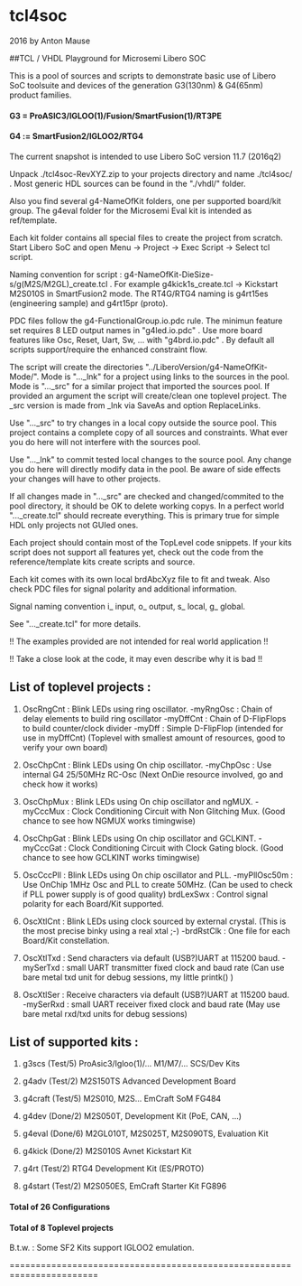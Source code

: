 
# tcl4soc

 2016 by Anton Mause

##TCL / VHDL Playground for Microsemi Libero SOC

This is a pool of sources and scripts to demonstrate basic use of Libero SoC 
toolsuite and devices of the generation G3(130nm) & G4(65nm) product families.

#### G3 = ProASIC3/IGLOO(1)/Fusion/SmartFusion(1)/RT3PE
#### G4 := SmartFusion2/IGLOO2/RTG4

The current snapshot is intended to use Libero SoC version 11.7 (2016q2)

Unpack ./tcl4soc-RevXYZ.zip to your projects directory and name ./tcl4soc/ .
Most generic HDL sources can be found in the "./vhdl/" folder.

Also you find several g4-NameOfKit folders, one per supported board/kit group.
The g4eval folder for the Microsemi Eval kit is intended as ref/template.

Each kit folder contains all special files to create the project from scratch.
Start Libero SoC and open Menu -> Project -> Exec Script -> Select tcl script.

Naming convention for script : g4-NameOfKit-DieSize-s/g(M2S/M2GL)_create.tcl .
For example g4kick1s_create.tcl -> Kickstart M2S010S in SmartFusion2 mode.
The RT4G/RTG4 naming is g4rt15es (engineering sample) and g4rt15pr (proto).

PDC files follow the g4-FunctionalGroup.io.pdc rule.
The minimun feature set requires 8 LED output names in "g4led.io.pdc" .
Use more board features like Osc, Reset, Uart, Sw, ... with "g4brd.io.pdc" .
By default all scripts support/require the enhanced constraint flow.

The script will create the directories "../LiberoVersion/g4-NameOfKit-Mode/".
Mode is "..._lnk" for a project using links to the sources in the pool.
Mode is "..._src" for a similar project that imported the sources pool.
If provided an argument the script will create/clean one toplevel project.
The _src version is made from _lnk via SaveAs and option ReplaceLinks.

Use "..._src" to try changes in a local copy outside the source pool.
This project contains a complete copy of all sources and constraints.
What ever you do here will not interfere with the sources pool.

Use "..._lnk" to commit tested local changes to the source pool.
Any change you do here will directly modify data in the pool.
Be aware of side effects your changes will have to other projects.

If all changes made in "..._src" are checked and changed/commited
to the pool directory, it should be OK to delete working copys.
In a perfect world "..._create.tcl" should recreate everything.
This is primary true for simple HDL only projects not GUIed ones.

Each project should contain most of the TopLevel code snippets.
If your kits script does not support all features yet, check out the 
code from the reference/template kits create scripts and source.

Each kit comes with its own local brdAbcXyz file to fit and tweak.
Also check PDC files for signal polarity and additional information.

Signal naming convention i_ input, o_ output, s_ local, g_ global.

See "..._create.tcl" for more details.

!! The examples provided are not intended for real world application !!

!! Take a close look at the code, it may even describe why it is bad !!


## List of toplevel projects :

1. OscRngCnt : Blink LEDs using ring oscillator.
-myRngOsc : Chain of delay elements to build ring oscillator
-myDffCnt : Chain of D-FlipFlops to build counter/clock divider
-myDff    : Simple D-FlipFlop (intended for use in myDffCnt)
(Toplevel with smallest amount of resources, good to verify your own board)

1. OscChpCnt : Blink LEDs using On chip oscillator.
-myChpOsc : Use internal G4 25/50MHz RC-Osc
(Next OnDie resource involved, go and check how it works)

1. OscChpMux : Blink LEDs using On chip oscillator and ngMUX.
-myCccMux : Clock Conditioning Circuit with Non Glitching Mux.
(Good chance to see how NGMUX works timingwise)

1. OscChpGat : Blink LEDs using On chip oscillator and GCLKINT.
-myCccGat : Clock Conditioning Circuit with Clock Gating block.
(Good chance to see how GCLKINT works timingwise)

1. OscCccPll : Blink LEDs using On chip oscillator and PLL.
-myPllOsc50m : Use OnChip 1MHz Osc and PLL to create 50MHz.
(Can be used to check if PLL power supply is of good quality)
brdLexSwx :  Control signal polarity for each Board/Kit supported.

1. OscXtlCnt : Blink LEDs using clock sourced by external crystal.
(This is the most precise binky using a real xtal ;-)
-brdRstClk : One file for each Board/Kit constellation.

1. OscXtlTxd : Send characters via default (USB?)UART at 115200 baud.
-mySerTxd : small UART transmitter fixed clock and baud rate
(Can use bare metal txd unit for debug sessions, my little printk() )

1. OscXtlSer : Receive characters via default (USB?)UART at 115200 baud.
-mySerRxd : small UART receiver fixed clock and baud rate
(May use bare metal rxd/txd units for debug sessions)

## List of supported kits :

1. g3scs (Test/5) ProAsic3/Igloo(1)/... M1/M7/... SCS/Dev Kits

1. g4adv (Test/2) M2S150TS Advanced Development Board

1. g4craft (Test/5) M2S010, M2S... EmCraft SoM FG484

1. g4dev (Done/2) M2S050T, Development Kit (PoE, CAN, ...)

1. g4eval (Done/6) M2GL010T, M2S025T, M2S090TS, Evaluation Kit

1. g4kick (Done/2) M2S010S Avnet Kickstart Kit

1. g4rt (Test/2) RTG4 Development Kit (ES/PROTO)

1. g4start (Test/2) M2S050ES, EmCraft Starter Kit FG896

#### Total of 26 Configurations

#### Total of 8 Toplevel projects

B.t.w. : Some SF2 Kits support IGLOO2 emulation.

=======================================================================

